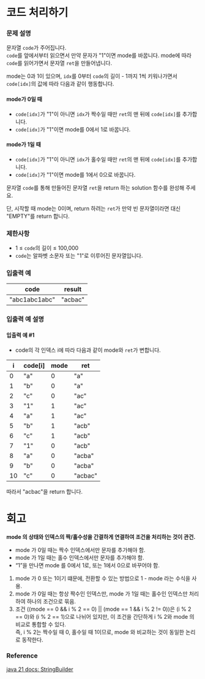 # 코드 처리하기
### 문제 설명
문자열 `code`가 주어집니다.  
`code`를 앞에서부터 읽으면서 만약 문자가 "1"이면 mode를 바꿉니다. mode에 따라 `code`를 읽어가면서 문자열 `ret`을 만들어냅니다.

mode는 0과 1이 있으며, `idx`를 0부터 `code`의 길이 - 1까지 1씩 키워나가면서 `code[idx]`의 값에 따라 다음과 같이 행동합니다.

#### mode가 0일 때
- `code[idx]`가 "1"이 아니면 `idx`가 짝수일 때만 `ret`의 맨 뒤에 `code[idx]`를 추가합니다.
- `code[idx]`가 "1"이면 mode를 0에서 1로 바꿉니다.

#### mode가 1일 때
- `code[idx]`가 "1"이 아니면 `idx`가 홀수일 때만 `ret`의 맨 뒤에 `code[idx]`를 추가합니다.
- `code[idx]`가 "1"이면 mode를 1에서 0으로 바꿉니다.

문자열 `code`를 통해 만들어진 문자열 `ret`을 return 하는 solution 함수를 완성해 주세요.

단, 시작할 때 mode는 0이며, return 하려는 `ret`가 만약 빈 문자열이라면 대신 "EMPTY"를 return 합니다.

### 제한사항
- 1 ≤ `code`의 길이 ≤ 100,000
- `code`는 알파벳 소문자 또는 "1"로 이루어진 문자열입니다.

### 입출력 예

| code          | result  |
|---------------|---------|
| "abc1abc1abc" | "acbac" |

### 입출력 예 설명
#### 입출력 예 #1
- code의 각 인덱스 i에 따라 다음과 같이 mode와 `ret`가 변합니다.

| i  | code[i] | mode | ret     |
|----|---------|------|---------|
| 0  | "a"     | 0    | "a"     |
| 1  | "b"     | 0    | "a"     |
| 2  | "c"     | 0    | "ac"    |
| 3  | "1"     | 1    | "ac"    |
| 4  | "a"     | 1    | "ac"    |
| 5  | "b"     | 1    | "acb"   |
| 6  | "c"     | 1    | "acb"   |
| 7  | "1"     | 0    | "acb"   |
| 8  | "a"     | 0    | "acba"  |
| 9  | "b"     | 0    | "acba"  |
| 10 | "c"     | 0    | "acbac" |

따라서 "acbac"을 return 합니다.
# 회고
**mode 의 상태와 인덱스의 짝/홀수성을 간결하게 연결하여 조건을 처리하는 것이 관건.**
- mode 가 0일 때는 짝수 인덱스에서만 문자를 추가해야 함.
- mode 가 1일 때는 홀수 인덱스에서만 문자를 추가해야 함.
- “1”을 만나면 mode 를 0에서 1로, 또는 1에서 0으로 바꾸어야 함.
1. mode 가 0 또는 1이기 떄문에, 전환할 수 있는 방법으로 1 - mode 라는 수식을 사용.
2. mode 가 0일 때는 항상 짝수인 인덱스만, mode 가 1일 때는 홀수인 인덱스만 처리하여 하나의 조건으로 묶음. 
3. 조건 ((mode == 0 && i % 2 == 0) || (mode == 1 && i % 2 != 0))은 (i % 2 == 0)와 (i % 2 == 1)으로 나뉘어 있지만, 이 조건을 간단하게 i % 2와 mode 의 비교로 통합할 수 있다.  
즉, i % 2는 짝수일 때 0, 홀수일 때 1이므로, mode 와 비교하는 것이 동일한 논리로 동작한다.
### Reference
[java 21 docs: StringBuilder](https://docs.oracle.com/en/java/javase/21/docs/api/java.base/java/lang/StringBuilder.html)
